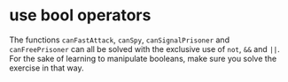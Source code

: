 # use bool operators

The functions `canFastAttack`, `canSpy`, `canSignalPrisoner` and `canFreePrisoner` can all be solved with the exclusive use of `not`, `&&` and `||`.
For the sake of learning to manipulate booleans, make sure you solve the exercise in that way.
